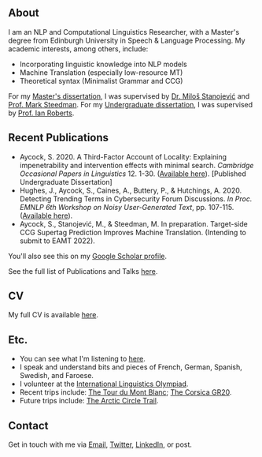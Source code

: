 ## About

I am an NLP and Computational Linguistics Researcher, with a Master's degree from Edinburgh University in Speech & Language Processing. My academic interests, among others, include:

- Incorporating linguistic knowledge into NLP models
- Machine Translation (especially low-resource MT)
- Theoretical syntax (Minimalist Grammar and CCG)

For my [Master's dissertation](https://github.com/Sethjsa/Sethjsa.github.io/files/7449565/MSc.SLP.Dissertation.-.B178385_7979.1.pdf), I was supervised by [Dr. Miloš Stanojević](https://stanojevic.github.io) and [Prof. Mark Steedman](https://homepages.inf.ed.ac.uk/steedman/). For my [Undergraduate dissertation](https://www.mmll.cam.ac.uk/files/copil_12_1_aycock.pdf), I was supervised by [Prof. Ian Roberts](https://www.dow.cam.ac.uk/people/professor-ian-roberts).

## Recent Publications

- Aycock, S. 2020.  A Third-Factor Account of Locality:  Explaining impenetrability and intervention effects with minimal search. _Cambridge Occasional Papers in Linguistics_ 12. 1-30.  ([Available here](https://www.mmll.cam.ac.uk/files/copil_12_1_aycock.pdf)).  [Published Undergraduate Dissertation]
- Hughes, J., Aycock, S., Caines, A., Buttery, P., & Hutchings, A.  2020.  Detecting Trending Terms in Cybersecurity Forum Discussions. _In Proc. EMNLP 6th Workshop on Noisy User-Generated Text_, pp.  107-115.  ([Available here](https://noisy-text.github.io/2020/pdf/2020.d200-1.15.pdf)).
- Aycock, S., Stanojević, M., & Steedman, M. In preparation. Target-side CCG Supertag Prediction Improves Machine Translation. (Intending to submit to EAMT 2022).

You'll also see this on my [Google Scholar profile](https://scholar.google.com/citations?hl=en&user=R9VK010AAAAJ).

See the full list of Publications and Talks [here](./publications.md).

## CV


My full CV is available [here](https://github.com/Sethjsa/Sethjsa.github.io/files/7449562/SJSA_CV.11.pdf).

## Etc.

- You can see what I'm listening to [here](https://last.fm/user/SetheryJ).
- I speak and understand bits and pieces of French, German, Spanish, Swedish, and Faroese.
- I volunteer at the [International Linguistics Olympiad](https://ioling.org/).
- Recent trips include: [The Tour du Mont Blanc](http://www.autourdumontblanc.com/en/); [The Corsica GR20](http://www.le-gr20.fr/en/).
- Future trips include: [The Arctic Circle Trail](https://visitgreenland.com/things-to-do/arctic-circle-trail/).

## Contact

Get in touch with me via [Email](mailto:seth%40manx%2enet), [Twitter](https://twitter.com/sethjsa), [LinkedIn](https://linkedin.com/in/sethjsa), or post.

